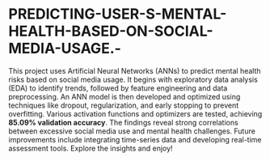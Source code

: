 # PREDICTING-USER-S-MENTAL-HEALTH-BASED-ON-SOCIAL-MEDIA-USAGE.-

This project uses Artificial Neural Networks (ANNs) to predict mental health risks based on social media usage. It begins with exploratory data analysis (EDA) to identify trends, followed by feature engineering and data preprocessing. An ANN model is then developed and optimized using techniques like dropout, regularization, and early stopping to prevent overfitting. Various activation functions and optimizers are tested, achieving **85.09% validation accuracy**. The findings reveal strong correlations between excessive social media use and mental health challenges. Future improvements include integrating time-series data and developing real-time assessment tools. Explore the insights and enjoy!